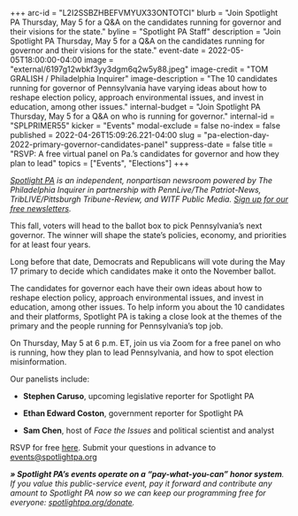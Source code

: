 +++
arc-id = "L2I2SSBZHBEFVMYUX33ONTOTCI"
blurb = "Join Spotlight PA Thursday, May 5 for a Q&A on the candidates running for governor and their visions for the state."
byline = "Spotlight PA Staff"
description = "Join Spotlight PA Thursday, May 5 for a Q&A on the candidates running for governor and their visions for the state."
event-date = 2022-05-05T18:00:00-04:00
image = "external/6197g12wbkf3yy3dgm6q2w5y88.jpeg"
image-credit = "TOM GRALISH / Philadelphia Inquirer"
image-description = "The 10 candidates running for governor of Pennsylvania have varying ideas about how to reshape election policy, approach environmental issues, and invest in education, among other issues."
internal-budget = "Join Spotlight PA Thursday, May 5 for a Q&A on who is running for governor."
internal-id = "SPLPRIMER55"
kicker = "Events"
modal-exclude = false
no-index = false
published = 2022-04-26T15:09:26.221-04:00
slug = "pa-election-day-2022-primary-governor-candidates-panel"
suppress-date = false
title = "RSVP: A free virtual panel on Pa.’s candidates for governor and how they plan to lead"
topics = ["Events", "Elections"]
+++

<a href="https://www.spotlightpa.org/"><i>Spotlight PA</i></a><i> is an independent, nonpartisan newsroom powered by The Philadelphia Inquirer in partnership with PennLive/The Patriot-News, TribLIVE/Pittsburgh Tribune-Review, and WITF Public Media. </i><a href="https://www.spotlightpa.org/newsletters"><i>Sign up for our free newsletters</i></a><i>.</i>

This fall, voters will head to the ballot box to pick Pennsylvania’s next governor. The winner will shape the state’s policies, economy, and priorities for at least four years.

Long before that date, Democrats and Republicans will vote during the May 17 primary to decide which candidates make it onto the November ballot.

The candidates for governor each have their own ideas about how to reshape election policy, approach environmental issues, and invest in education, among other issues. To help inform you about the 10 candidates and their platforms, Spotlight PA is taking a close look at the themes of the primary and the people running for Pennsylvania’s top job.

On Thursday, May 5 at 6 p.m. ET, join us via Zoom for a free panel on who is running, how they plan to lead Pennsylvania, and how to spot election misinformation.

Our panelists include:

- <b>Stephen Caruso</b>, upcoming legislative reporter for Spotlight PA

- <b>Ethan Edward Coston</b>, government reporter for Spotlight PA

- <b>Sam Chen</b>, host of <i>Face the Issues</i> and political scientist and analyst

RSVP for free <a href="https://inquirer.zoom.us/webinar/register/WN_Vj1UpjYWTnWt1MLSeVa9zQ">here</a>. Submit your questions in advance to <a href="mailto:events@spotlightpa.org">events@spotlightpa.org</a>

<i><b>» Spotlight PA’s events operate on a “pay-what-you-can” honor system</b></i><i>. If you value this public-service event, pay it forward and contribute any amount to Spotlight PA now so we can keep our programming free for everyone: </i><a href="http://spotlightpa.org/donate"><i>spotlightpa.org/donate</i></a><i>.</i>

<script src="https://www.spotlightpa.org/embed.js" async></script><div data-spl-embed-version="1" data-spl-src="https://www.spotlightpa.org/embeds/donate/"></div>
